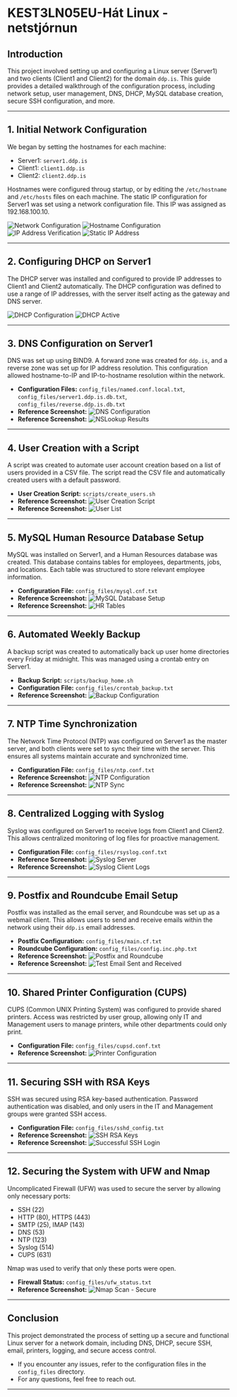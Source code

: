 # KEST3LN05EU-Hát Linux - netstjórnun

## Introduction
This project involved setting up and configuring a Linux server (Server1) and two clients (Client1 and Client2) for the domain `ddp.is`. This guide provides a detailed walkthrough of the configuration process, including network setup, user management, DNS, DHCP, MySQL database creation, secure SSH configuration, and more.

---

## 1. Initial Network Configuration
We began by setting the hostnames for each machine:
- Server1: `server1.ddp.is`
- Client1: `client1.ddp.is`
- Client2: `client2.ddp.is`

Hostnames were configured throug startup, or by editing the `/etc/hostname` and `/etc/hosts` files on each machine. The static IP configuration for Server1 was set using a network configuration file. This IP was assigned as 192.168.100.10.

![Network Configuration](screenshots/network_configuration.png)
![Hostname Configuration](screenshots/hostname_configuration.png)
![IP Address Verification](screenshots/ip_address_verification.png)
![Static IP Address](screenshots/static_ip_address.png)

---

## 2. Configuring DHCP on Server1
The DHCP server was installed and configured to provide IP addresses to Client1 and Client2 automatically. The DHCP configuration was defined to use a range of IP addresses, with the server itself acting as the gateway and DNS server.

![DHCP Configuration](screenshots/dhcp_configuration.png)
![DHCP Active](screenshots/dhcp_active.png)

---

## 3. DNS Configuration on Server1
DNS was set up using BIND9. A forward zone was created for `ddp.is`, and a reverse zone was set up for IP address resolution. This configuration allowed hostname-to-IP and IP-to-hostname resolution within the network.

- **Configuration Files:** `config_files/named.conf.local.txt`, `config_files/server1.ddp.is.db.txt`, `config_files/reverse.ddp.is.db.txt`
- **Reference Screenshot:** ![DNS Configuration](screenshots/dns_configuration.png)
- **Reference Screenshot:** ![NSLookup Results](screenshots/dns_nslookup.png)

---

## 4. User Creation with a Script
A script was created to automate user account creation based on a list of users provided in a CSV file. The script read the CSV file and automatically created users with a default password.

- **User Creation Script:** `scripts/create_users.sh`
- **Reference Screenshot:** ![User Creation Script](screenshots/user_creation_script.png)
- **Reference Screenshot:** ![User List](screenshots/user_list.png)

---

## 5. MySQL Human Resource Database Setup
MySQL was installed on Server1, and a Human Resources database was created. This database contains tables for employees, departments, jobs, and locations. Each table was structured to store relevant employee information.

- **Configuration File:** `config_files/mysql.cnf.txt`
- **Reference Screenshot:** ![MySQL Database Setup](screenshots/mysql_database_creation.png)
- **Reference Screenshot:** ![HR Tables](screenshots/mysql_hr_tables.png)

---

## 6. Automated Weekly Backup
A backup script was created to automatically back up user home directories every Friday at midnight. This was managed using a crontab entry on Server1.

- **Backup Script:** `scripts/backup_home.sh`
- **Configuration File:** `config_files/crontab_backup.txt`
- **Reference Screenshot:** ![Backup Configuration](screenshots/backup_crontab.png)

---

## 7. NTP Time Synchronization
The Network Time Protocol (NTP) was configured on Server1 as the master server, and both clients were set to sync their time with the server. This ensures all systems maintain accurate and synchronized time.

- **Configuration File:** `config_files/ntp.conf.txt`
- **Reference Screenshot:** ![NTP Configuration](screenshots/ntp_server.png)
- **Reference Screenshot:** ![NTP Sync](screenshots/ntp_client_sync.png)

---

## 8. Centralized Logging with Syslog
Syslog was configured on Server1 to receive logs from Client1 and Client2. This allows centralized monitoring of log files for proactive management.

- **Configuration File:** `config_files/rsyslog.conf.txt`
- **Reference Screenshot:** ![Syslog Server](screenshots/syslog_server.png)
- **Reference Screenshot:** ![Syslog Client Logs](screenshots/syslog_client_logs.png)

---

## 9. Postfix and Roundcube Email Setup
Postfix was installed as the email server, and Roundcube was set up as a webmail client. This allows users to send and receive emails within the network using their `ddp.is` email addresses.

- **Postfix Configuration:** `config_files/main.cf.txt`
- **Roundcube Configuration:** `config_files/config.inc.php.txt`
- **Reference Screenshot:** ![Postfix and Roundcube](screenshots/postfix_roundcube.png)
- **Reference Screenshot:** ![Test Email Sent and Received](screenshots/postfix_test_email.png)

---

## 10. Shared Printer Configuration (CUPS)
CUPS (Common UNIX Printing System) was configured to provide shared printers. Access was restricted by user group, allowing only IT and Management users to manage printers, while other departments could only print.

- **Configuration File:** `config_files/cupsd.conf.txt`
- **Reference Screenshot:** ![Printer Configuration](screenshots/printer_configuration.png)

---

## 11. Securing SSH with RSA Keys
SSH was secured using RSA key-based authentication. Password authentication was disabled, and only users in the IT and Management groups were granted SSH access.

- **Configuration File:** `config_files/sshd_config.txt`
- **Reference Screenshot:** ![SSH RSA Keys](screenshots/ssh_rsa_keys.png)
- **Reference Screenshot:** ![Successful SSH Login](screenshots/ssh_successful_login.png)

---

## 12. Securing the System with UFW and Nmap
Uncomplicated Firewall (UFW) was used to secure the server by allowing only necessary ports:
- SSH (22)
- HTTP (80), HTTPS (443)
- SMTP (25), IMAP (143)
- DNS (53)
- NTP (123)
- Syslog (514)
- CUPS (631)

Nmap was used to verify that only these ports were open.

- **Firewall Status:** `config_files/ufw_status.txt`
- **Reference Screenshot:** ![Nmap Scan - Secure](screenshots/ufw_nmap_secure.png)

---

## Conclusion
This project demonstrated the process of setting up a secure and functional Linux server for a network domain, including DNS, DHCP, secure SSH, email, printers, logging, and secure access control.

- If you encounter any issues, refer to the configuration files in the `config_files` directory.
- For any questions, feel free to reach out.

---

